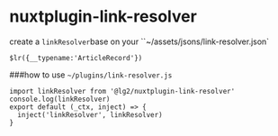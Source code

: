 # nuxtplugin-link-resolver

create a `linkResolver`base on your ``~/assets/jsons/link-resolver.json`

```
$lr({__typename:'ArticleRecord'})
```

###how to use
`~/plugins/link-resolver.js`
```
import linkResolver from '@lg2/nuxtplugin-link-resolver'
console.log(linkResolver)
export default (_ctx, inject) => {
  inject('linkResolver', linkResolver)
}
```